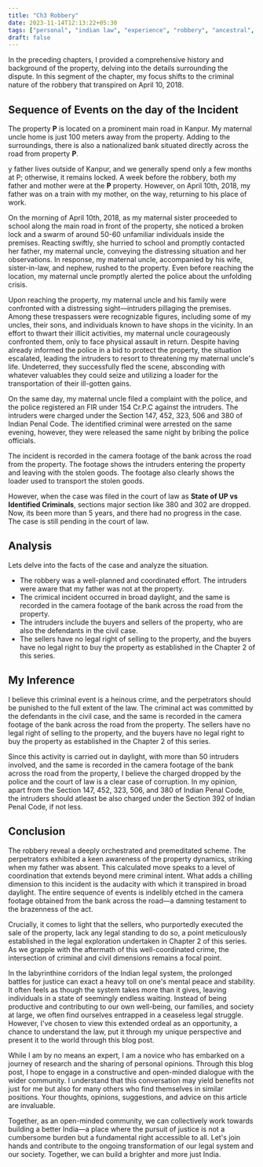 ```yaml
---
title: "Ch3 Robbery"
date: 2023-11-14T12:13:22+05:30
tags: ["personal", "indian law", "experience", "robbery", "ancestral", "property", "law", "crime", "indian penal code"]
draft: false
---
```


In the preceding chapters, I provided a comprehensive history and background of the property, delving into the details surrounding the dispute. In this segment of the chapter, my focus shifts to the criminal nature of the robbery that transpired on April 10, 2018.

## Sequence of Events on the day of the Incident

The property **P** is located on a prominent main road in Kanpur. My maternal uncle home is just 100 meters away from the property. Adding to the surroundings, there is also a nationalized bank situated directly across the road from property **P**.

y father lives outside of Kanpur, and we generally spend only a few months at P; otherwise, it remains locked. A week before the robbery, both my father and mother were at the **P** property. However, on April 10th, 2018, my father was on a train with my mother, on the way, returning to his place of work.

On the morning of April 10th, 2018, as my maternal sister proceeded to school along the main road in front of the property, she noticed a broken lock and a swarm of around 50-60 unfamiliar individuals inside the premises. Reacting swiftly, she hurried to school and promptly contacted her father, my maternal uncle, conveying the distressing situation and her observations. In response, my maternal uncle, accompanied by his wife, sister-in-law, and nephew, rushed to the property. Even before reaching the location, my maternal uncle promptly alerted the police about the unfolding crisis.

Upon reaching the property, my maternal uncle and his family were confronted with a distressing sight—intruders pillaging the premises. Among these trespassers were recognizable figures, including some of my uncles, their sons, and individuals known to have shops in the vicinity. In an effort to thwart their illicit activities, my maternal uncle courageously confronted them, only to face physical assault in return. Despite having already informed the police in a bid to protect the property, the situation escalated, leading the intruders to resort to threatening my maternal uncle's life. Undeterred, they successfully fled the scene, absconding with whatever valuables they could seize and utilizing a loader for the transportation of their ill-gotten gains.

On the same day, my maternal uncle filed a complaint with the police, and the police registered an FIR under 154 Cr.P.C against the intruders. The intruders were charged under the Section 147, 452, 323, 506 and 380 of Indian Penal Code. The identified criminal were arrested on the same evening, however, they were released the same night by bribing the police officials.

The incident is recorded in the camera footage of the bank across the road from the property. The footage shows the intruders entering the property and leaving with the stolen goods. The footage also clearly shows the loader used to transport the stolen goods.

However, when the case was filed in the court of law as **State of UP vs Identified Criminals**, sections major section like 380 and 302 are dropped. Now, its been more than 5 years, and there had no progress in the case. The case is still pending in the court of law.

## Analysis
Lets delve into the facts of the case and analyze the situation.
- The robbery was a well-planned and coordinated effort. The intruders were aware that my father was not at the property. 
- The crimical incident occurred in broad daylight, and the same is recorded in the camera footage of the bank across the road from the property.
- The intruders include the buyers and sellers of the property, who are also the defendants in the civil case.
- The sellers have no legal right of selling to the property, and the buyers have no legal right to buy the property as established in the Chapter 2 of this series.


## My Inference

I believe this criminal event is a heinous crime, and the perpetrators should be punished to the full extent of the law. The criminal act was committed by the defendants in the civil case, and the same is recorded in the camera footage of the bank across the road from the property. The sellers have no legal right of selling to the property, and the buyers have no legal right to buy the property as established in the Chapter 2 of this series.

Since this activity is carried out in daylight, with more than 50 intruders involved, and the same is recorded in the camera footage of the bank across the road from the property, I believe the charged dropped by the police and the court of law is a clear case of corruption. In my opinion, apart from the Section 147, 452, 323, 506, and 380 of Indian Penal Code, the intruders should atleast be also charged under the Section 392 of Indian Penal Code, if not less.

## Conclusion

The robbery reveal a deeply orchestrated and premeditated scheme. The perpetrators exhibited a keen awareness of the property dynamics, striking when my father was absent. This calculated move speaks to a level of coordination that extends beyond mere criminal intent. What adds a chilling dimension to this incident is the audacity with which it transpired in broad daylight. The entire sequence of events is indelibly etched in the camera footage obtained from the bank across the road—a damning testament to the brazenness of the act.

Crucially, it comes to light that the sellers, who purportedly executed the sale of the property, lack any legal standing to do so, a point meticulously established in the legal exploration undertaken in Chapter 2 of this series. As we grapple with the aftermath of this well-coordinated crime, the intersection of criminal and civil dimensions remains a focal point. 

In the labyrinthine corridors of the Indian legal system, the prolonged battles for justice can exact a heavy toll on one's mental peace and stability. It often feels as though the system takes more than it gives, leaving individuals in a state of seemingly endless waiting. Instead of being productive and contributing to our own well-being, our families, and society at large, we often find ourselves entrapped in a ceaseless legal struggle.
However, I've chosen to view this extended ordeal as an opportunity, a chance to understand the law, put it through my unique perspective and present it to the world through this blog post. 

While I am by no means an expert, I am a novice who has embarked on a journey of research and the sharing of personal opinions. Through this blog post, I hope to engage in a constructive and open-minded dialogue with the wider community. I understand that this conversation may yield benefits not just for me but also for many others who find themselves in similar positions. Your thoughts, opinions, suggestions, and advice on this article are invaluable. 

Together, as an open-minded community, we can collectively work towards building a better India—a place where the pursuit of justice is not a cumbersome burden but a fundamental right accessible to all. Let's join hands and contribute to the ongoing transformation of our legal system and our society. Together, we can build a brighter and more just India.


